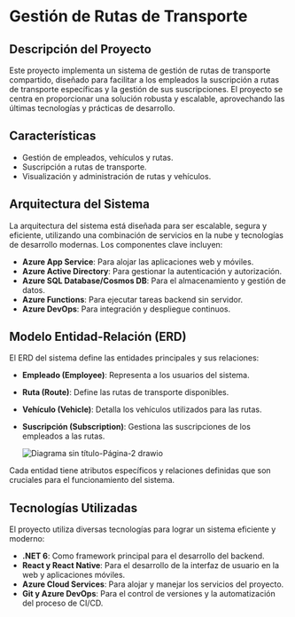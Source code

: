 # Gestión de Rutas de Transporte

## Descripción del Proyecto

Este proyecto implementa un sistema de gestión de rutas de transporte compartido, diseñado para facilitar a los empleados la suscripción a rutas de transporte específicas y la gestión de sus suscripciones. El proyecto se centra en proporcionar una solución robusta y escalable, aprovechando las últimas tecnologías y prácticas de desarrollo.

## Características

- Gestión de empleados, vehículos y rutas.
- Suscripción a rutas de transporte.
- Visualización y administración de rutas y vehículos.

## Arquitectura del Sistema

La arquitectura del sistema está diseñada para ser escalable, segura y eficiente, utilizando una combinación de servicios en la nube y tecnologías de desarrollo modernas. Los componentes clave incluyen:

- **Azure App Service**: Para alojar las aplicaciones web y móviles.
- **Azure Active Directory**: Para gestionar la autenticación y autorización.
- **Azure SQL Database/Cosmos DB**: Para el almacenamiento y gestión de datos.
- **Azure Functions**: Para ejecutar tareas backend sin servidor.
- **Azure DevOps**: Para integración y despliegue continuos.

## Modelo Entidad-Relación (ERD)

El ERD del sistema define las entidades principales y sus relaciones:

- **Empleado (Employee)**: Representa a los usuarios del sistema.
- **Ruta (Route)**: Define las rutas de transporte disponibles.
- **Vehículo (Vehicle)**: Detalla los vehículos utilizados para las rutas.
- **Suscripción (Subscription)**: Gestiona las suscripciones de los empleados a las rutas.

  ![Diagrama sin título-Página-2 drawio](https://github.com/sammy0804/AppAgents/assets/51298297/eaff0602-2def-4343-9306-de087522f72a)


Cada entidad tiene atributos específicos y relaciones definidas que son cruciales para el funcionamiento del sistema.

## Tecnologías Utilizadas

El proyecto utiliza diversas tecnologías para lograr un sistema eficiente y moderno:

- **.NET 6**: Como framework principal para el desarrollo del backend.
- **React y React Native**: Para el desarrollo de la interfaz de usuario en la web y aplicaciones móviles.
- **Azure Cloud Services**: Para alojar y manejar los servicios del proyecto.
- **Git y Azure DevOps**: Para el control de versiones y la automatización del proceso de CI/CD.
